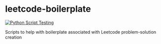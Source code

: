 # leetcode-boilerplate
[![Python Script Testing](https://github.com/eric-cc-su/leetcode-boilerplate/actions/workflows/python.yml/badge.svg)](https://github.com/eric-cc-su/leetcode-boilerplate/actions/workflows/python.yml)

Scripts to help with boilerplate associated with Leetcode problem-solution creation
